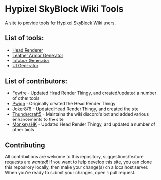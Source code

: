 # Hypixel SkyBlock Wiki Tools

A site to provide tools for [Hypixel SkyBlock Wiki](https://hypixel-skyblock.fandom.com/) users.

## List of tools:

-   [Head Renderer](https://skyblock-wiki.github.io/tools/head-render/)
-   [Leather Armor Generator](https://skyblock-wiki.github.io/tools/leather-armor/)
-   [Infobox Generator](https://skyblock-wiki.github.io/tools/infobox-generator/)
-   [UI Generator](https://jsfiddle.net/MonkeysHK/nb2csh1a/)

## List of contributors:

-   [Fewfre](https://hypixel-skyblock.fandom.com/wiki/User:Fewfre) - Updated Head Render Thingy, and created/updated a number of other tools
-   [Pwign](https://hypixel-skyblock.fandom.com/wiki/User:Pwign) - Originally created the Head Render Thingy
-   [Joker876](https://hypixel-skyblock.fandom.com/wiki/User:Joker876) - Updated Head Render Thingy, and created the site
-   [Thundercraft5](https://hypixel-skyblock.fandom.com/wiki/User:Thundercraft5) - Maintains the wiki discord's bot and added various enhancements to the site
-   [MonkeysHK](https://hypixel-skyblock.fandom.com/wiki/User:MonkeysHK) - Updated Head Render Thingy, and updated a number of other tools

## Contributing

All contributions are welcome to this repository, suggestions/feature requests are _wanted_!
If you want to help develop this site, you can clone this repository locally, then make your change(s) on a localhost server. When you're ready to submit your changes, open a pull request.

